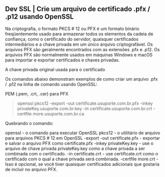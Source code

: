 ## Dev SSL | Crie um arquivo de certificado .pfx / .p12 usando OpenSSL

Na criptografia, o formato PKCS # 12 ou PFX é um formato binário freqüentemente usado para armazenar todos os elementos da cadeia de confiança, como o certificado do servidor, quaisquer certificados intermediários e a chave privada em um único arquivo criptografável.         Os arquivos PFX são geralmente encontrados com as extensões .pfx e .p12. Os arquivos PFX são normalmente usados ​​em máquinas Windows e macOS para importar e exportar certificados e chaves privadas.

A chave privada original usada para o certificado



Os comandos abaixo demonstram exemplos de como criar um arquivo .pfx / .p12 na linha de comando usando OpenSSL:

PEM (.pem, .crt, .cer) para PFX

> openssl pkcs12 -export -out certificate.usuporte.com.br.pfx -inkey privateKey.usuporte.com.br.key -in certificate.usuporte.com.br.crt -certfile more.usuporte.com.br.ca

Quebrando o comando:

openssl - o comando para executar OpenSSL
pkcs12 - o utilitário de arquivo para arquivos PKCS # 12 em OpenSSL
-export -out certificate.pfx - exportar e salvar o arquivo PFX como certificate.pfx
-inkey privateKey.key - use o arquivo de chave privada privateKey.key como a chave privada a ser combinada com o certificado.
-in certificate.crt - use certificate.crt como o certificado com o qual a chave privada será combinada.
-certfile more.crt - Isso é opcional, se você tiver quaisquer certificados adicionais que gostaria de incluir no arquivo PFX.